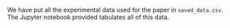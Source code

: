 We have put all the experimental data used for the paper in `saved_data.csv`. The Jupyter notebook provided tabulates all of this data.